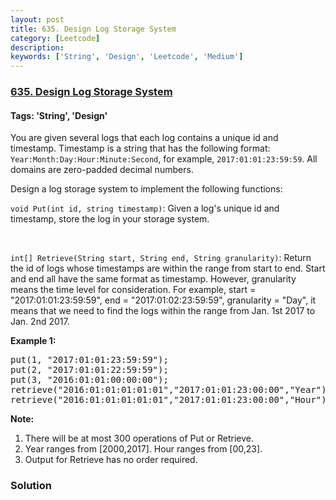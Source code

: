 ```yaml
---
layout: post
title: 635. Design Log Storage System
category: [Leetcode]
description: 
keywords: ['String', 'Design', 'Leetcode', 'Medium']
---
```

### [635. Design Log Storage System](https://leetcode.com/problems/design-log-storage-system)

#### Tags: 'String', 'Design'

<div class="content__u3I1 question-content__JfgR"><div><p>You are given several logs that each log contains a unique id and timestamp. Timestamp is a string that has the following format: <code>Year:Month:Day:Hour:Minute:Second</code>, for example, <code>2017:01:01:23:59:59</code>. All domains are zero-padded decimal numbers. </p>
<p>Design a log storage system to implement the following functions:</p>
<p><code>void Put(int id, string timestamp)</code>: Given a log's unique id and timestamp, store the log in your storage system.</p>
<br/>
<p><code>int[] Retrieve(String start, String end, String granularity)</code>: Return the id of logs whose timestamps are within the range from start to end. Start and end all have the same format as timestamp. However, granularity means the time level for consideration. For example, start = "2017:01:01:23:59:59", end = "2017:01:02:23:59:59", granularity = "Day", it means that we need to find the logs within the range from Jan. 1st 2017 to Jan. 2nd 2017.</p>
<p><b>Example 1:</b><br/>
</p><pre>put(1, "2017:01:01:23:59:59");
put(2, "2017:01:01:22:59:59");
put(3, "2016:01:01:00:00:00");
retrieve("2016:01:01:01:01:01","2017:01:01:23:00:00","Year"); // return [1,2,3], because you need to return all logs within 2016 and 2017.
retrieve("2016:01:01:01:01:01","2017:01:01:23:00:00","Hour"); // return [1,2], because you need to return all logs start from 2016:01:01:01 to 2017:01:01:23, where log 3 is left outside the range.
</pre>
<p></p>
<p><b>Note:</b><br/>
</p><ol>
<li>There will be at most 300 operations of Put or Retrieve.</li>
<li>Year ranges from [2000,2017]. Hour ranges from [00,23].</li>
<li>Output for Retrieve has no order required.</li>
</ol>
<p></p></div></div>

### Solution
